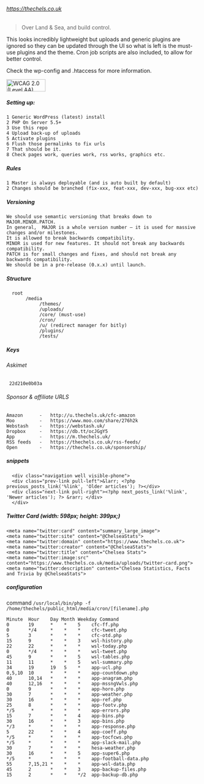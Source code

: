 ###### https://thechels.co.uk

> Over Land & Sea, and build control.

This looks incredibly lightweight but uploads and generic plugins are ignored so they can be updated through the UI so what is left is the must-use plugins and the theme. Cron job scripts are also included, to allow for better control.

Check the wp-config and .htaccess for more information.

<p>
    <a href="http://achecker.ca/checker/index.php?uri=referer&gid=WCAG2-AA">
      <img src="http://achecker.ca/images/icon_W2_aa.jpg" alt="WCAG 2.0 (Level AA)" height="32" width="102" />
    </a>
 </p>

##### Setting up:

    1 Generic WordPress (latest) install 
    2 PHP On Server 5.5+
    3 Use this repo
    4 Upload back-up of uploads 
    5 Activate plugins
    6 Flush those permalinks to fix urls
    7 That should be it.
    8 Check pages work, queries work, rss works, graphics etc.

##### Rules

    1 Master is always deployable (and is auto built by default)
    2 Changes should be branched (fix-xxx, feat-xxx, dev-xxx, bug-xxx etc)

##### Versioning

    We should use semantic versioning that breaks down to MAJOR.MINOR.PATCH. 
    In general,  MAJOR is a whole version number — it is used for massive changes and/or milestones. 
    It is allowed to break backwards compatibility. 
    MINOR is used for new features. It should not break any backwards compatibility. 
    PATCH is for small changes and fixes, and should not break any backwards compatibility. 
    We should be in a pre-release (0.x.x) until launch.
    
##### Structure

      root
           /media
                /themes/
                /uploads/
                /core/ (must-use)
                /cron/
                /u/ (redirect manager for bitly)
                /plugins/
                /tests/

##### Keys

###### Askimet
  
     22d210e0b03a

###### Sponsor & affiliate URLS

    Amazon      -   http://u.thechels.uk/cfc-amazon
    Moo         -   https://www.moo.com/share/276h2k
    Webstash    -   https://webstash.uk/
    Dropbox     -   https://db.tt/ocJGgY5
    App         -   https://m.thechels.uk/
    RSS feeds   -   https://thechels.co.uk/rss-feeds/
    Open        -   https://thechels.co.uk/sponsorship/

##### snippets

      <div class="navigation well visible-phone">
      <div class="prev-link pull-left">&larr; <?php previous_posts_link('%link', 'Older articles'); ?></div>
      <div class="next-link pull-right"><?php next_posts_link('%link', 'Newer articles'); ?> &rarr; </div>
      </div>
      
##### Twitter Card  (width: 598px; height: 399px;)

    <meta name="twitter:card" content="summary_large_image">
    <meta name="twitter:site" content="@ChelseaStats">
    <meta name="twitter:domain" content="https://www.thechels.co.uk">
    <meta name="twitter:creator" content="@ChelseaStats">
    <meta name="twitter:title" content="Chelsea Stats">
    <meta name="twitter:image:src" content="https://www.thechels.co.uk/media/uploads/twitter-card.png">
    <meta name="twitter:description" content="Chelsea Statistics, Facts and Trivia by @ChelseaStats">

##### configuration

command `/usr/local/bin/php -f /home/thechels/public_html/media/cron/[filename].php`

    Minute	Hour    Day Month Weekday Command
    0       19      *    *    5    cfc-ff.php    
    0       */4     *    *    *    cfc-tweet.php    
    5       3       *    *    *    cfc-otd.php    
    15      9       *    *    3    wsl-history.php    
    22      22      *    *    *    wsl-today.php    
    0       */4     *    *    *    wsl-tweet.php    
    45      9       *    *    5    wsl-tables.php    
    11      11      *    *    5    wsl-summary.php    
    34      19      19   5    *    app-ucl.php    
    0,5,10  10      *    *    *    app-countdown.php    
    40      10,14   *    *    *    app-anagram.php    
    40      12,16   *    *    *    app-mssngVwls.php    
    0       9       *    *    *    app-horo.php    
    30      7       *    *    *    app-weather.php    
    30      16      *    *    *    app-ref.php    
    25      8       *    *    *    app-footv.php    
    */5      *      *    *    *    app-errors.php    
    15      7       *    *    4    app-bins.php    
    30      16      *    *    3    app-bins.php    
    */3     *       *    *    *    app-response.php    
    5       22      *    *    4    app-coeff.php    
    */5     *       *    *    *    app-tocfcws.php    
    */5     *       *    *    *    app-slack-mail.php
    30      7       *    *    *    hesa-weather.php    
    30      16      *    *    5    app-super6.php    
    */5     *       *    *    *    app-football-data.php
    55      7,15,21 *    *    *    app-wsl-data.php 
    45      2       *    *    3    app-backup-files.php 
    15      2       *    *    */2  app-backup-db.php 